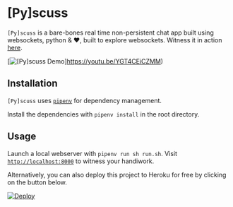 # [Py]scuss

`[Py]scuss` is a bare-bones real time non-persistent chat app built using websockets, python & :heart:, built to explore websockets. Witness it in action [here](https://pyscuss.herokuapp.com/). 

[![[Py]scuss Demo](https://img.youtube.com/vi/YGT4CEiCZMM/0.jpg)]https://youtu.be/YGT4CEiCZMM)

## Installation

`[Py]scuss` uses [`pipenv`](https://github.com/pypa/pipenv) for dependency management.

Install the dependencies with `pipenv install` in the root directory.

## Usage

Launch a local webserver with `pipenv run sh run.sh`. Visit [`http://localhost:8000`](http://localhost:8000) to witness your handiwork.

Alternatively, you can also deploy this project to Heroku for free by clicking on the button below.

[![Deploy](https://www.herokucdn.com/deploy/button.svg)](https://heroku.com/deploy?template=https://github.com/Sayan98/pyscuss)

